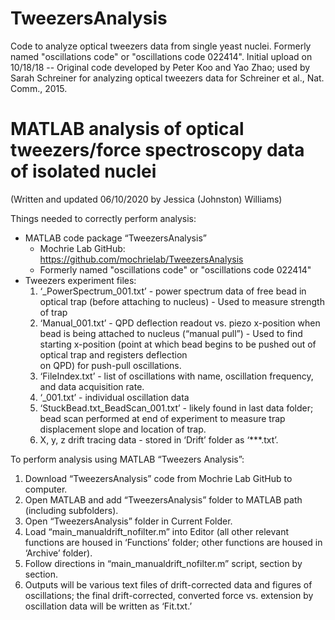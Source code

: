 # TweezersAnalysis
Code to analyze optical tweezers data from single yeast nuclei. Formerly named "oscillations code" or "oscillations code 022414". Initial upload on 10/18/18 -- Original code developed by Peter Koo and Yao Zhao; used by Sarah Schreiner for analyzing optical tweezers data for Schreiner et al., Nat. Comm., 2015.

# MATLAB analysis of optical tweezers/force spectroscopy data of isolated nuclei
(Written and updated 06/10/2020 by Jessica (Johnston) Williams)

Things needed to correctly perform analysis:

- MATLAB code package “TweezersAnalysis”
    - Mochrie Lab GitHub: https://github.com/mochrielab/TweezersAnalysis
    - Formerly named "oscillations code" or "oscillations code 022414"
- Tweezers experiment files:
    1) ‘_PowerSpectrum_001.txt’ - power spectrum data of free bead in optical trap (before attaching to nucleus)
      - Used to measure strength of trap
    2) ‘Manual_001.txt’ - QPD deflection readout vs. piezo x-position when bead is being attached to nucleus (“manual pull”)
      - Used to find starting x-position (point at which bead begins to be pushed out of optical trap and registers deflection      
      on QPD) for push-pull oscillations.
    3) ‘FileIndex.txt’ - list of oscillations with name, oscillation frequency, and data acquisition rate.
    4) ‘_001.txt’ - individual oscillation data
    5) ‘StuckBead.txt_BeadScan_001.txt’ - likely found in last data folder; bead scan performed at end of experiment to 
    measure trap displacement slope and location of trap.
    6) X, y, z drift tracing data - stored in ‘Drift’ folder as ‘***.txt’.

To perform analysis using MATLAB “Tweezers Analysis”:

1) Download “TweezersAnalysis” code from Mochrie Lab GitHub to computer.
2) Open MATLAB and add “TweezersAnalysis” folder to MATLAB path (including subfolders).
3) Open “TweezersAnalysis” folder in Current Folder.
4) Load “main_manualdrift_nofilter.m” into Editor (all other relevant functions are housed in ‘Functions’ folder; other functions are housed in ‘Archive’ folder).
5) Follow directions in “main_manualdrift_nofilter.m” script, section by section.
6) Outputs will be various text files of drift-corrected data and figures of oscillations; the final drift-corrected, converted force vs. extension by oscillation data will be written as ‘Fit.txt.’ 

